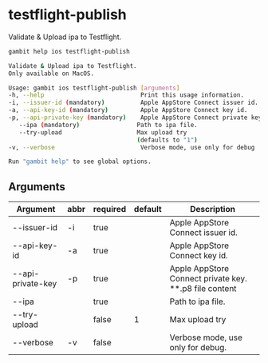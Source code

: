 # testflight-publish

Validate & Upload ipa to Testflight.

```bash
gambit help ios testflight-publish
```
 
 ```bash
Validate & Upload ipa to Testflight.
Only available on MacOS.

Usage: gambit ios testflight-publish [arguments]
-h, --help                           Print this usage information.
-i, --issuer-id (mandatory)          Apple AppStore Connect issuer id.
-a, --api-key-id (mandatory)         Apple AppStore Connect key id.
-p, --api-private-key (mandatory)    Apple AppStore Connect private key.
    --ipa (mandatory)                Path to ipa file.
    --try-upload                     Max upload try
                                     (defaults to "1")
-v, --verbose                        Verbose mode, use only for debug

Run "gambit help" to see global options.
```

## Arguments

| Argument | abbr | required | default |Description |
|---|---|---| --- |---|
| --issuer-id | -i | true | |Apple AppStore Connect issuer id.|
| --api-key-id | -a | true | |Apple AppStore Connect key id. |
| --api-private-key | -p | true | |Apple AppStore Connect private key. **.p8 file content |
| --ipa |  | true |  | Path to ipa file. |
| --try-upload | | false | 1 | Max upload try|
| --verbose | -v | false | | Verbose mode, use only for debug.|